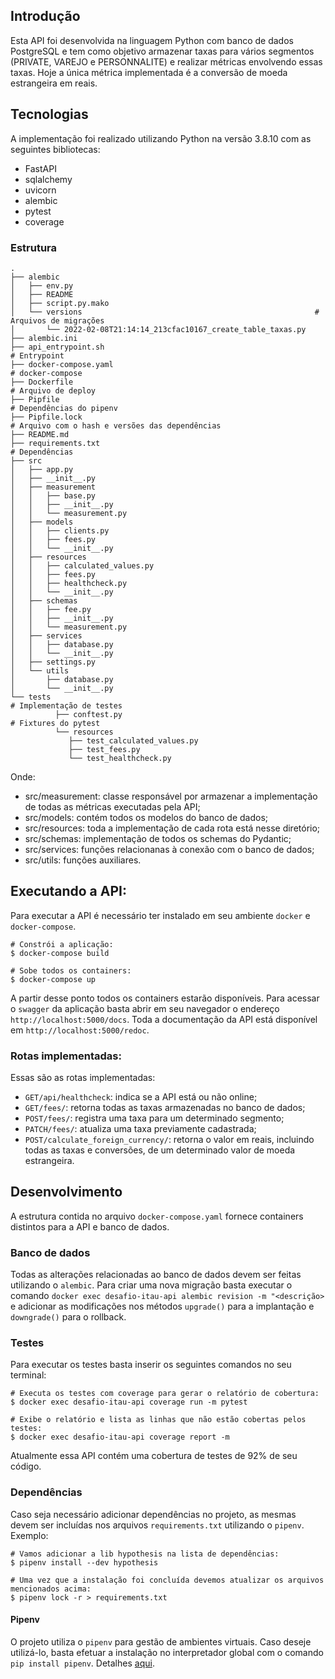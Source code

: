 ## Introdução

Esta API foi desenvolvida na linguagem Python com banco de dados PostgreSQL e tem como objetivo armazenar
taxas para vários segmentos (PRIVATE, VAREJO e PERSONNALITE) e realizar métricas envolvendo essas taxas.
Hoje a única métrica implementada é a conversão de moeda estrangeira em reais.


## Tecnologias

A implementação foi realizado utilizando Python na versão 3.8.10 com as seguintes bibliotecas:

 - FastAPI
 - sqlalchemy
 - uvicorn
 - alembic
 - pytest
 - coverage

### Estrutura

```shell
.
├── alembic
│   ├── env.py
│   ├── README
│   ├── script.py.mako
│   └── versions                                                    # Arquivos de migrações
│       └── 2022-02-08T21:14:14_213cfac10167_create_table_taxas.py
├── alembic.ini
├── api_entrypoint.sh                                                     # Entrypoint
├── docker-compose.yaml                                                   # docker-compose
├── Dockerfile                                                            # Arquivo de deploy
├── Pipfile                                                               # Dependências do pipenv
├── Pipfile.lock                                                          # Arquivo com o hash e versões das dependências
├── README.md
├── requirements.txt                                                      # Dependências
├── src
│   ├── app.py
│   ├── __init__.py
│   ├── measurement
│   │   ├── base.py
│   │   ├── __init__.py
│   │   └── measurement.py
│   ├── models
│   │   ├── clients.py
│   │   ├── fees.py
│   │   └── __init__.py
│   ├── resources
│   │   ├── calculated_values.py
│   │   ├── fees.py
│   │   ├── healthcheck.py
│   │   └── __init__.py
│   ├── schemas
│   │   ├── fee.py
│   │   ├── __init__.py
│   │   └── measurement.py
│   ├── services
│   │   ├── database.py
│   │   └── __init__.py
│   ├── settings.py
│   └── utils
│       ├── database.py
│       └── __init__.py
└── tests                                                             # Implementação de testes
          ├── conftest.py                                             # Fixtures do pytest
          └── resources
             ├── test_calculated_values.py
             ├── test_fees.py
             └── test_healthcheck.py
```

Onde:
* src/measurement: classe responsável por armazenar a implementação de todas as métricas executadas pela API;
* src/models: contém todos os modelos do banco de dados;
* src/resources: toda a implementação de cada rota está nesse diretório;
* src/schemas: implementação de todos os schemas do Pydantic;
* src/services: funções relacionanas à conexão com o banco de dados;
* src/utils: funções auxiliares.

## Executando a API:

Para executar a API é necessário ter instalado em seu ambiente `docker` e `docker-compose`.
```shell
# Constrói a aplicação:
$ docker-compose build

# Sobe todos os containers:
$ docker-compose up
```
A partir desse ponto todos os containers estarão disponíveis.
Para acessar o `swagger` da aplicação basta abrir em seu navegador o endereço `http://localhost:5000/docs`.
Toda a documentação da API está disponível em `http://localhost:5000/redoc`.

### Rotas implementadas:

Essas são as rotas implementadas:
* `GET/api/healthcheck`: indica se a API está ou não online;
* `GET/fees/`: retorna todas as taxas armazenadas no banco de dados;
* `POST/fees/`: registra uma taxa para um determinado segmento;
* `PATCH/fees/`: atualiza uma taxa previamente cadastrada;
* `POST/calculate_foreign_currency/`: retorna o valor em reais, incluindo todas as taxas e conversões, de um determinado valor de moeda estrangeira.

## Desenvolvimento

A estrutura contida no arquivo `docker-compose.yaml` fornece containers distintos para a API e banco de dados.

### Banco de dados

Todas as alterações relacionadas ao banco de dados devem ser feitas utilizando o `alembic`. Para criar uma nova migração basta executar o comando `docker exec desafio-itau-api alembic revision -m "<descrição>` e adicionar as modificações nos métodos `upgrade()` para a implantação e `downgrade()` para o rollback.

### Testes

Para executar os testes basta inserir os seguintes comandos no seu terminal:

```shell
# Executa os testes com coverage para gerar o relatório de cobertura:
$ docker exec desafio-itau-api coverage run -m pytest

# Exibe o relatório e lista as linhas que não estão cobertas pelos testes:
$ docker exec desafio-itau-api coverage report -m
```

Atualmente essa API contém uma cobertura de testes de 92% de seu código.

### Dependências

Caso seja necessário adicionar dependências no projeto, as mesmas devem ser incluídas nos arquivos `requirements.txt` utilizando o `pipenv`.
Exemplo:
```shell
# Vamos adicionar a lib hypothesis na lista de dependências:
$ pipenv install --dev hypothesis 

# Uma vez que a instalação foi concluída devemos atualizar os arquivos mencionados acima:
$ pipenv lock -r > requirements.txt
```

#### Pipenv

O projeto utiliza o `pipenv` para gestão de ambientes virtuais. Caso deseje utilizá-lo, basta efetuar a instalação no interpretador global com o comando `pip install pipenv`. Detalhes [aqui](https://pipenv.pypa.io/en/latest/#install-pipenv-today).